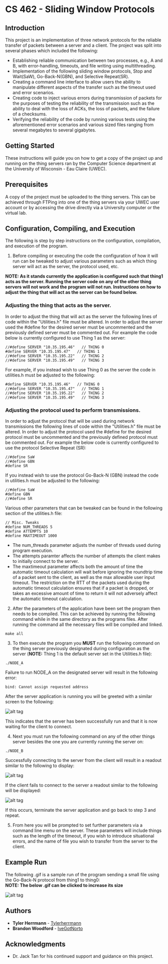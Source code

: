 # CS 462 - Sliding Window Protocols

## Introduction
This project is an implementation of three network protocols for the reliable 
transfer of packets between a server and a client. The project was split into several 
phases which included the following:

* Establishing reliable communication between two processes, e.g., A and B, with error-handling, timeouts, 
and file writing using multithreading.
* Implementation of the following sliding window protocols, Stop and Wait(SaW), Go-Back-N(GBN), 
and Selective Repeat(SR).
* Creating a command line interface to allow users the ability to manipulate different aspects of the 
transfer such as the timeout used and error scenarios.
* Creating code to inject various errors during transmission of packets for the purposes of testing the reliability 
of the transmission such as the ability to deal with the loss of ACKs, the loss of packets, 
and the failure of a checksums.
* Verifying the reliability of the code by running various tests using the aforementioned error 
scenarios and various sized files ranging from several megabytes to several gigabytes.

## Getting Started

These instructions will guide you on how to get a copy of the project up and running on the thing servers ran 
by the Computer Science department at the University of Wisconsin - Eau Claire (UWEC). 

## Prerequisites

A copy of the project must be uploaded to the thing servers. This can be achieved through FTPing into one
of the thing servers via your UWEC user account or by accessing the drive directly via a University computer or 
the virtual lab.

## Configuration, Compiling, and Execution

The following is step by step instructions on the configuration, compilation, and execution of the program. 

1. Before compiling or executing the code the configuration of how it will run can be tweaked to
   adjust various parameters such as which thing server will act as the server, the protocol used, etc.
   
**NOTE: As it stands currently the application is configured such that thing1 acts as the server. Running
the server code on any of the other thing servers will not work and the program will not run. Instructions
on how to adjust the thing that will act as the server can be found below.**
		   
### Adjusting the thing that acts as the server.
	
In order to adjust the thing that will act as the server the following lines of code within the "Utilities.h" file
must be altered. In order to adjust the server used the #define for the desired server must be uncommented and the previously defined server must be commented out. For example the code below is currently configured to use Thing 1 as the server:
	
```
//#define SERVER "10.35.195.46"   // THING 0
#define SERVER "10.35.195.47"   // THING 1
//#define SERVER "10.35.195.22"   // THING 2
//#define SERVER "10.35.195.49"   // THING 3
```
	
For example, if you instead wish to use Thing 0 as the server the code in utilities.h must be adjusted to the following:
	
```
#define SERVER "10.35.195.46"   // THING 0
//#define SERVER "10.35.195.47"   // THING 1
//#define SERVER "10.35.195.22"   // THING 2
//#define SERVER "10.35.195.49"   // THING 3
```
	
### Adjusting the protocol used to perform transmissions.
	
In order to adjust the protocol that will be used during network transmissions the following lines of code 
within the "Utilities.h" file must be altered. In order to adjust the protocol used the #define for 
the desired protocol must be uncommented and the previously defined protocol must be commented out. For example 
the below code is currently configured to use the protocol Selective Repeat (SR):
	
```
//#define SaW
//#define GBN
#define SR
```
	
If you instead wish to use the protocol Go-Back-N (GBN) instead the code in utilities.h must be adjusted to the following:
	
```
//#define SaW
#define GBN
//#define SR
```
	
Various other parameters that can be tweaked can be found in the following section of the utilities.h file:
	
```
// Misc. Tweaks
#define NUM_THREADS 5
#define ATTEMPTS 10
#define MAXTIMEOUT 1000
```
	
* The num_threads parameter adjusts the number of threads used during program execution.
* The attempts paramter affects the number of attempts the client makes to initially connect to the server.
* The maxtimeout parameter affects both the amount of time the automatic timeout calculation will wait before ignoring
the roundtrip time of a packet sent to the client, as well as the max allowable user input timeout. 
The restriction on the RTT of the packets used during the automatic timeout calculation ensures 
that if a packet is dropped, or takes an excessive amount of time to return it will not adversely 
affect the automatic timeout calculation.
	
2. After the parameters of the application have been set the program then needs to be compiled. 
This can be achieved by running the following command while in the same directory 
as the programs files. After running the command all the necessary files will be compiled and linked.
   
```
make all
```
   
3. To then execute the program you **MUST** run the following command on the thing server previously designated during
configuration as the server (**NOTE:** Thing 1 is the default server set in the Utilities.h file):
   
```
./NODE_A
```
   
Failure to run NODE_A on the designated server will result in the following error:
   
```
bind: Cannot assign requested address
```
   
After the server application is running you will be greeted with a similar screen to the following:   

![alt tag](https://i.imgur.com/nMQIVa3.png)
   
This indicates that the server has been successfully run and that it is now waiting for the client to connect.
   
4. Next you must run the following command on any of the other things server besides the one you are currently 
running the server on:
   
```
./NODE_B
```
   
Successfully connecting to the server from the client will result in a readout similar to the following to display:

![alt tag](https://i.imgur.com/G1IG8Ws.png)
   
If the client fails to connect to the server a readout similar to the following will be displayed:

![alt tag](https://i.imgur.com/vwQcaxb.png)
   
If this occurs, terminate the server application and go back to step 3 and repeat.
   
5. From here you will be prompted to set further parameters via a command line menu on the server. These parameters 
will include things such as the length of the timeout, if you wish to introduce situational errors, and the name of 
file you wish to transfer from the server to the client.


## Example Run

The following .gif is a sample run of the program sending a small file using the Go-Back-N protocol from thing1 to thing0:
<br>
**NOTE: The below .gif can be clicked to increase its size**

![alt tag](https://i.imgur.com/qLqP2vM.gif)

## Authors

* **Tyler Herrmann**   - [Tylerherrmann](https://github.com/Tylerherrmann)
* **Brandon Woodford** - [IveGotNorto](https://github.com/IveGotNorto)

## Acknowledgments

* Dr. Jack Tan for his continued support and guidance on this project.

